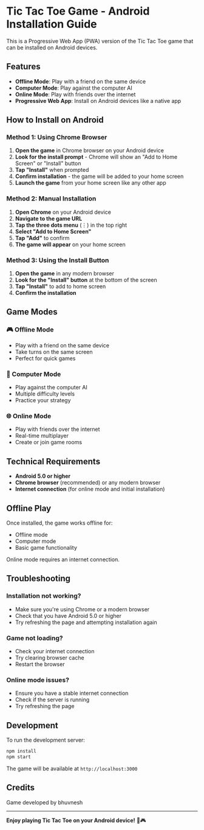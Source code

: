  # Tic Tac Toe Game - Android Installation Guide

This is a Progressive Web App (PWA) version of the Tic Tac Toe game that can be installed on Android devices.

## Features

- **Offline Mode**: Play with a friend on the same device
- **Computer Mode**: Play against the computer AI
- **Online Mode**: Play with friends over the internet
- **Progressive Web App**: Install on Android devices like a native app

## How to Install on Android

### Method 1: Using Chrome Browser

1. **Open the game** in Chrome browser on your Android device
2. **Look for the install prompt** - Chrome will show an "Add to Home Screen" or "Install" button
3. **Tap "Install"** when prompted
4. **Confirm installation** - the game will be added to your home screen
5. **Launch the game** from your home screen like any other app

### Method 2: Manual Installation

1. **Open Chrome** on your Android device
2. **Navigate to the game URL**
3. **Tap the three dots menu** (⋮) in the top right
4. **Select "Add to Home Screen"**
5. **Tap "Add"** to confirm
6. **The game will appear** on your home screen

### Method 3: Using the Install Button

1. **Open the game** in any modern browser
2. **Look for the "Install" button** at the bottom of the screen
3. **Tap "Install"** to add to home screen
4. **Confirm the installation**

## Game Modes

### 🎮 Offline Mode
- Play with a friend on the same device
- Take turns on the same screen
- Perfect for quick games

### 🤖 Computer Mode
- Play against the computer AI
- Multiple difficulty levels
- Practice your strategy

### 🌐 Online Mode
- Play with friends over the internet
- Real-time multiplayer
- Create or join game rooms

## Technical Requirements

- **Android 5.0 or higher**
- **Chrome browser** (recommended) or any modern browser
- **Internet connection** (for online mode and initial installation)

## Offline Play

Once installed, the game works offline for:
- Offline mode
- Computer mode
- Basic game functionality

Online mode requires an internet connection.

## Troubleshooting

### Installation not working?
- Make sure you're using Chrome or a modern browser
- Check that you have Android 5.0 or higher
- Try refreshing the page and attempting installation again

### Game not loading?
- Check your internet connection
- Try clearing browser cache
- Restart the browser

### Online mode issues?
- Ensure you have a stable internet connection
- Check if the server is running
- Try refreshing the page

## Development

To run the development server:

```bash
npm install
npm start
```

The game will be available at `http://localhost:3000`

## Credits

Game developed by bhuvnesh

---

**Enjoy playing Tic Tac Toe on your Android device!** 📱🎮